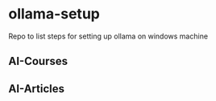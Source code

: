 # ollama-setup
Repo to list steps for setting up ollama on windows machine

## AI-Courses


## AI-Articles
